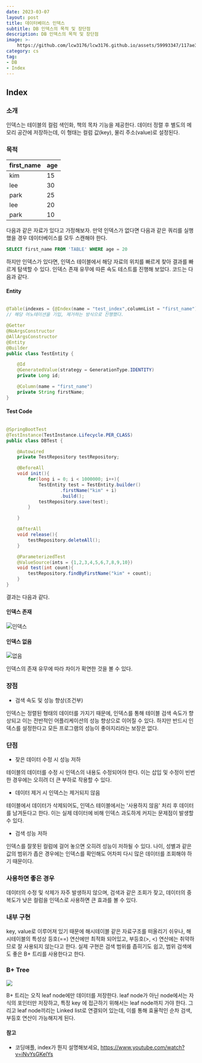 ```yaml
---
date: 2023-03-07
layout: post
title: 데이터베이스 인덱스
subtitle: DB 인덱스의 목적 및 장단점
description: DB 인덱스의 목적 및 장단점
image: >-
    https://github.com/lcw3176/lcw3176.github.io/assets/59993347/117ae38c-757d-47b2-9bdd-bf04040c1779
category: cs
tag:
- DB
- Index
---
```

## Index

### 소개
인덱스는 테이블의 컬럼 색인화, 책의 목차 기능을 제공한다.
데이터 정렬 후 별도의 메모리 공간에 저장하는데, 이 형태는 컬럼 값(key), 물리 주소(value)로 설정된다.

### 목적

|first_name|age|
|---|----|
|kim|15|
|lee|30|
|park|25|
|lee|20|
|park|10|

다음과 같은 자료가 있다고 가정해보자. 만약 인덱스가 없다면 다음과 같은 쿼리를 실행했을 경우
데이터베이스를 모두 스캔해야 한다.

```sql
SELECT first_name FROM 'TABLE' WHERE age = 20
```

하지만 인덱스가 있다면, 인덱스 테이블에서 해당 자료의 위치를 빠르게 찾아
결과를 빠르게 탐색할 수 있다. 
인덱스 존재 유무에 따른 속도 테스트를 진행해 보았다.
코드는 다음과 같다.

#### Entity 

```java

@Table(indexes = {@Index(name = "test_index",columnList = "first_name")}) 
// 해당 어노테이션을 기입, 제거하는 방식으로 진행했다. 

@Getter
@NoArgsConstructor
@AllArgsConstructor
@Entity
@Builder
public class TestEntity {

    @Id
    @GeneratedValue(strategy = GenerationType.IDENTITY)
    private Long id;

    @Column(name = "first_name")
    private String firstName;
}

```

#### Test Code

```java

@SpringBootTest
@TestInstance(TestInstance.Lifecycle.PER_CLASS)
public class DBTest {

    @Autowired
    private TestRepository testRepository;

    @BeforeAll
    void init(){
        for(long i = 0; i < 1000000; i++){
            TestEntity test = TestEntity.builder()
                    .firstName("kim" + i)
                    .build();
            testRepository.save(test);
        }

    }

    @AfterAll
    void release(){
        testRepository.deleteAll();
    }

    @ParameterizedTest
    @ValueSource(ints = {1,2,3,4,5,6,7,8,9,10})
    void test(int count){
        testRepository.findByFirstName("kim" + count);
    }
}


```

결과는 다음과 같다.

#### 인덱스 존재

![인덱스](https://user-images.githubusercontent.com/59993347/223391966-0e9b8fbb-e417-4d90-8256-40a3ee7aa521.jpg)

#### 인덱스 없음

![없음](https://user-images.githubusercontent.com/59993347/223391971-77917186-3b1a-4c44-a456-ac807c244f20.jpg)


인덱스의 존재 유무에 따라 차이가 확연한 것을 볼 수 있다.

### 장점
- 검색 속도 및 성능 향상(조건부)

인덱스는 정렬된 형태의 데이터를 가지기 때문에, 인덱스를 통해 테이블 검색 속도가 향상되고
이는 전반적인 어플리케이션의 성능 향상으로 이어질 수 있다. 하지만 반드시 인덱스를 설정한다고
모든 프로그램의 성능이 좋아지리라는 보장은 없다.

### 단점

- 잦은 데이터 수정 시 성능 저하

테이블의 데이터를 수정 시 인덱스의 내용도 수정되어야 한다.
이는 삽입 및 수정이 빈번한 경우에는 오히려 더 큰 부하로 작용할 수 있다.

- 데이터 제거 시 인덱스는 제거되지 않음

테이블에서 데이터가 삭제되어도, 인덱스 테이블에서는 '사용하지 않음' 처리 후 데이터를 남겨둔다고 한다.
이는 실제 데이터에 비해 인덱스 과도하게 커지는 문제점이 발생할 수 있다.
    
- 검색 성능 저하

인덱스를 잘못된 컬럼에 걸어 놓으면 오히려 성능이 저하될 수 있다.
나이, 성별과 같은 값의 범위가 좁은 경우에는 인덱스를 확인해도 
어차피 다시 많은 데이터를 조회해야 하기 때문이다.
        

### 사용하면 좋은 경우

데이터의 수정 및 삭제가 자주 발생하지 않으며,
검색과 같은 조회가 잦고, 
데이터의 중복도가 낮은 컬럼을 인덱스로 사용하면 큰 효과를 볼 수 있다. 

### 내부 구현

key, value로 이루어져 있기 때문에 해시테이블 같은 자료구조를 떠올리기 쉬우나, 
해시테이블의 특성상 등호(==) 연산에만 최적화 되어있고, 부등호(>, <) 연산에는 취약하므로 잘 사용되지 않는다고 한다.
실제 구현은 검색 범위를 좁히기도 쉽고, 범위 검색에도 좋은 B+ 트리를 사용한다고 한다.

### B+ Tree

<img src="https://camo.githubusercontent.com/f4a6165729ef1d76597d61a10eb70769e311578aa83da67a5bce7d54cdacca8e/68747470733a2f2f696d67312e6461756d63646e2e6e65742f7468756d622f523132383078302f3f73636f64653d6d746973746f72793226666e616d653d6874747073253341253246253246626c6f672e6b616b616f63646e2e6e6574253246646e253246624141524243253246627472644479646f5570372532463968344b4f58425279444e4b704b4441653275677130253246696d672e706e67">

B+ 트리는 오직 leaf node에만 데이터를 저장한다.
leaf node가 아닌 node에서는 자식의 포인터만 저장하고,
특정 key 에 접근하기 위해서는 leaf node까지 가야 한다.
그리고 leaf node끼리는 Linked list로 연결되어 있는데, 이를 통해
효율적인 순차 검색, 부등호 연산이 가능해지게 된다.


#### 참고
- 코딩애플, index가 뭔지 설명해보세요, https://www.youtube.com/watch?v=iNvYsGKelYs

